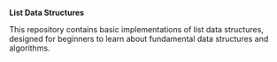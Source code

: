 **List Data Structures**


This repository contains basic implementations of list data structures, designed for beginners to learn about fundamental data structures and algorithms.
